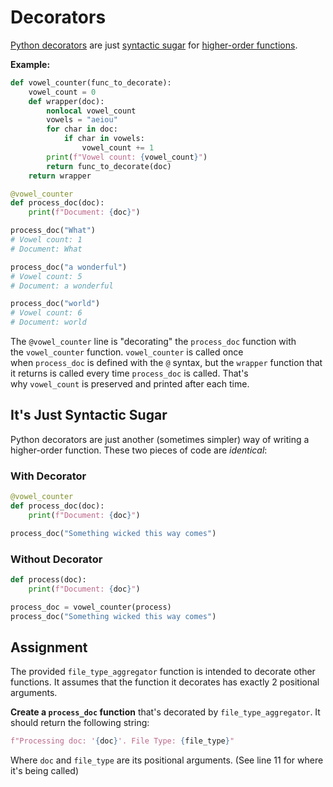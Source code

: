 # Decorators

[Python decorators](https://book.pythontips.com/en/latest/decorators.html) are just [syntactic sugar](https://en.wikipedia.org/wiki/Syntactic_sugar) for [higher-order functions](https://en.wikipedia.org/wiki/Higher-order_function).

**Example:**

```py
def vowel_counter(func_to_decorate):
    vowel_count = 0
    def wrapper(doc):
        nonlocal vowel_count
        vowels = "aeiou"
        for char in doc:
            if char in vowels:
                vowel_count += 1
        print(f"Vowel count: {vowel_count}")
        return func_to_decorate(doc)
    return wrapper

@vowel_counter
def process_doc(doc):
    print(f"Document: {doc}")

process_doc("What")
# Vowel count: 1
# Document: What

process_doc("a wonderful")
# Vowel count: 5
# Document: a wonderful

process_doc("world")
# Vowel count: 6
# Document: world
```

The `@vowel_counter` line is "decorating" the `process_doc` function with the `vowel_counter` function. `vowel_counter` is called once when `process_doc` is defined with the `@` syntax, but the `wrapper` function that it returns is called every time `process_doc` is called. That's why `vowel_count` is preserved and printed after each time.

## It's Just Syntactic Sugar

Python decorators are just another (sometimes simpler) way of writing a higher-order function. These two pieces of code are _identical_:

### With Decorator

```py
@vowel_counter
def process_doc(doc):
    print(f"Document: {doc}")

process_doc("Something wicked this way comes")
```

### Without Decorator

```py
def process(doc):
    print(f"Document: {doc}")

process_doc = vowel_counter(process)
process_doc("Something wicked this way comes")
```

## Assignment

The provided `file_type_aggregator` function is intended to decorate other functions. It assumes that the function it decorates has exactly 2 positional arguments.

**Create a `process_doc` function** that's decorated by `file_type_aggregator`. It should return the following string:

```py
f"Processing doc: '{doc}'. File Type: {file_type}"
```

Where `doc` and `file_type` are its positional arguments. (See line 11 for where it's being called)